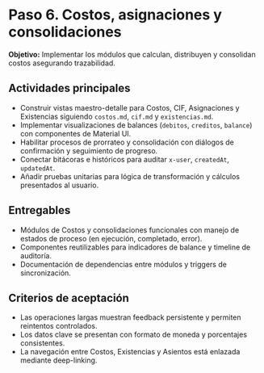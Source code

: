 # Paso 6. Costos, asignaciones y consolidaciones

**Objetivo:** Implementar los módulos que calculan, distribuyen y consolidan costos asegurando trazabilidad.

## Actividades principales
- Construir vistas maestro-detalle para Costos, CIF, Asignaciones y Existencias siguiendo `costos.md`, `cif.md` y `existencias.md`.
- Implementar visualizaciones de balances (`debitos`, `creditos`, `balance`) con componentes de Material UI.
- Habilitar procesos de prorrateo y consolidación con diálogos de confirmación y seguimiento de progreso.
- Conectar bitácoras e históricos para auditar `x-user`, `createdAt`, `updatedAt`.
- Añadir pruebas unitarias para lógica de transformación y cálculos presentados al usuario.

## Entregables
- Módulos de Costos y consolidaciones funcionales con manejo de estados de proceso (en ejecución, completado, error).
- Componentes reutilizables para indicadores de balance y timeline de auditoría.
- Documentación de dependencias entre módulos y triggers de sincronización.

## Criterios de aceptación
- Las operaciones largas muestran feedback persistente y permiten reintentos controlados.
- Los datos clave se presentan con formato de moneda y porcentajes consistentes.
- La navegación entre Costos, Existencias y Asientos está enlazada mediante deep-linking.
